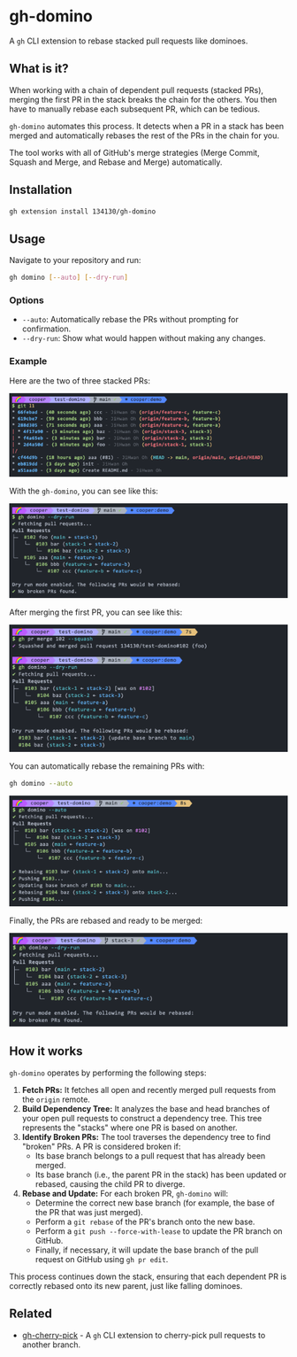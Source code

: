 # gh-domino

A `gh` CLI extension to rebase stacked pull requests like dominoes.

## What is it?

When working with a chain of dependent pull requests (stacked PRs), merging the first PR in the stack breaks
the chain for the others. You then have to manually rebase each subsequent PR, which can be tedious.

`gh-domino` automates this process. It detects when a PR in a stack has been merged and automatically rebases
the rest of the PRs in the chain for you.

The tool works with all of GitHub's merge strategies (Merge Commit, Squash and Merge, and Rebase and Merge) automatically.

## Installation

```bash
gh extension install 134130/gh-domino
```

## Usage

Navigate to your repository and run:

```bash
gh domino [--auto] [--dry-run]
```

### Options

- `--auto`: Automatically rebase the PRs without prompting for confirmation.
- `--dry-run`: Show what would happen without making any changes.

### Example

Here are the two of three stacked PRs:

![git-l1](./assets/git-l1.png)

With the `gh-domino`, you can see like this:

![no-broken](./assets/no-broken.png)

After merging the first PR, you can see like this:

![broken](./assets/broken.png)

You can automatically rebase the remaining PRs with:

```bash
gh domino --auto
```

![rebase](./assets/rebase.png)

Finally, the PRs are rebased and ready to be merged:

![rebased](./assets/rebased.png)

## How it works

`gh-domino` operates by performing the following steps:

1. **Fetch PRs:** It fetches all open and recently merged pull requests from the `origin` remote.
2. **Build Dependency Tree:** It analyzes the base and head branches of your open pull requests to construct a dependency tree. 
   This tree represents the "stacks" where one PR is based on another.
3. **Identify Broken PRs:** The tool traverses the dependency tree to find "broken" PRs. A PR is considered broken if:
   - Its base branch belongs to a pull request that has already been merged.
   - Its base branch (i.e., the parent PR in the stack) has been updated or rebased, causing the child PR to diverge.
4. **Rebase and Update:** For each broken PR, `gh-domino` will:
   - Determine the correct new base branch (for example, the base of the PR that was just merged).
   - Perform a `git rebase` of the PR's branch onto the new base.
   - Perform a `git push --force-with-lease` to update the PR branch on GitHub.
   - Finally, if necessary, it will update the base branch of the pull request on GitHub using `gh pr edit`.

This process continues down the stack, ensuring that each dependent PR is correctly rebased onto its new parent, just like falling dominoes.

## Related

- [gh-cherry-pick](https://github.com/134130/gh-cherry-pick) - A `gh` CLI extension to cherry-pick pull requests to another branch.
